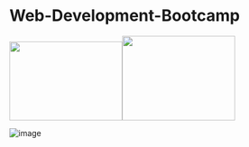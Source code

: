 # Web-Development-Bootcamp
[<img src="https://user-images.githubusercontent.com/120945994/216824992-610354ce-d4f3-4e14-95aa-a929ca2e9f9c.png" height="140px" width="200px">](https://github.com/NishitaErvantikar9/Web-Development-Bootcamp/tree/main/HTML)[<img src="https://user-images.githubusercontent.com/120945994/216825388-cdb5ca93-5dd2-42cd-b897-3ca5cab8b227.png" height="150px" width="200px">](https://github.com/NishitaErvantikar9/Web-Development-Bootcamp/tree/main/HTML)



![image](https://user-images.githubusercontent.com/120945994/216255132-ed232098-a517-4497-88be-5fe6d9f25e00.png)
